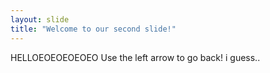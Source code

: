 ```yaml
---
layout: slide
title: "Welcome to our second slide!"
---
```

HELLOEOEOEOEOEO
Use the left arrow to go back! i guess..
